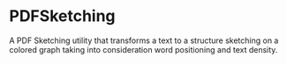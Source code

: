 # PDFSketching
A PDF Sketching utility that transforms a text to a structure sketching on a colored graph taking into consideration word positioning and text density.
